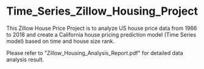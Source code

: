# Time_Series_Zillow_Housing_Project
This Zillow House Price Project is to analyze US house price data from 1966 to 2018 and create a California house pricing prediction model (Time Series model) based on time and house size rank.
  
Please refer to "Zillow_Housing_Analysis_Report.pdf" for detailed data analysis result.
